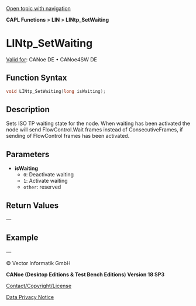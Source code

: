 [Open topic with navigation](../../../../../CANoeDEFamily.htm#Topics/CAPLFunctions/LIN/Functions/CAPLfunctionLINtpSetWaiting.md)

**CAPL Functions** » **LIN** » **LINtp_SetWaiting**

# LINtp_SetWaiting

[Valid for](../../../Shared/FeatureAvailability.md): CANoe DE • CANoe4SW DE

## Function Syntax

```c
void LINtp_SetWaiting(long isWaiting);
```

## Description

Sets ISO TP waiting state for the node. When waiting has been activated the node will send FlowControl.Wait frames instead of ConsecutiveFrames, if sending of FlowControl frames has been activated.

## Parameters

- **isWaiting**
  - `0`: Deactivate waiting
  - `1`: Activate waiting
  - `other`: reserved

## Return Values

—

## Example

—

© Vector Informatik GmbH

**CANoe (Desktop Editions & Test Bench Editions) Version 18 SP3**

[Contact/Copyright/License](../../../Shared/ContactCopyrightLicense.md)

[Data Privacy Notice](https://www.vector.com/int/en/company/get-info/privacy-policy/)